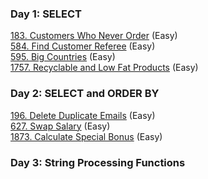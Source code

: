### Day 1: SELECT

[183. Customers Who Never Order](https://leetcode.com/problems/customers-who-never-order/) (Easy)\
[584. Find Customer Referee](https://leetcode.com/problems/find-customer-referee/) (Easy)\
[595. Big Countries](https://leetcode.com/problems/big-countries/) (Easy)\
[1757. Recyclable and Low Fat Products](https://leetcode.com/problems/recyclable-and-low-fat-products/) (Easy)

### Day 2: SELECT and ORDER BY
[196. Delete Duplicate Emails](https://leetcode.com/problems/delete-duplicate-emails/) (Easy)\
[627. Swap Salary](https://leetcode.com/problems/swap-salary/) (Easy)\
[1873. Calculate Special Bonus](https://leetcode.com/problems/calculate-special-bonus/) (Easy)

### Day 3: String Processing Functions
